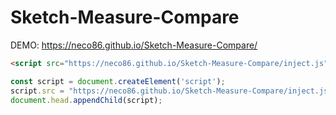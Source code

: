 # Sketch-Measure-Compare

DEMO: https://neco86.github.io/Sketch-Measure-Compare/

```html
<script src="https://neco86.github.io/Sketch-Measure-Compare/inject.js"></script>
```

```js
const script = document.createElement('script');
script.src = "https://neco86.github.io/Sketch-Measure-Compare/inject.js";
document.head.appendChild(script);
```
